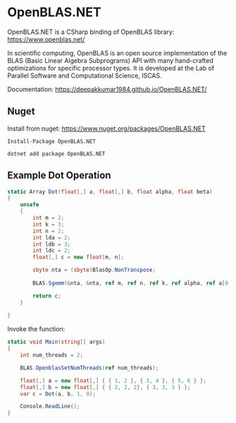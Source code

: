 # OpenBLAS.NET

OpenBLAS.NET is a CSharp binding of OpenBLAS library: https://www.openblas.net/

In scientific computing, OpenBLAS is an open source implementation of the BLAS (Basic Linear Algebra Subprograms) API with many hand-crafted optimizations for specific processor types. It is developed at the Lab of Parallel Software and Computational Science, ISCAS.

Documentation: https://deepakkumar1984.github.io/OpenBLAS.NET/

## Nuget

Install from nuget: https://www.nuget.org/packages/OpenBLAS.NET

```
Install-Package OpenBLAS.NET
```

```
dotnet add package OpenBLAS.NET
```


## Example Dot Operation

```csharp
static Array Dot(float[,] a, float[,] b, float alpha, float beta)
{
    unsafe
    {
        int m = 2;
        int k = 3;
        int n = 2;
        int lda = 2;
        int ldb = 3;
        int ldc = 2;
        float[,] c = new float[m, n];

        sbyte nta = (sbyte)BlasOp.NonTranspose;
        
        BLAS.Sgemm(&nta, &nta, ref m, ref n, ref k, ref alpha, ref a[0, 0], ref lda, ref b[0, 0], ref ldb, ref beta, ref c[0, 0], ref ldc);

        return c;
    }
    
}
```

Invoke the function:

```csharp
static void Main(string[] args)
{
    int num_threads = 2;

    BLAS.OpenblasSetNumThreads(ref num_threads);

    float[,] a = new float[,] { { 1, 2 }, { 3, 4 }, { 5, 6 } };
    float[,] b = new float[,] { { 2, 2, 2}, { 3, 3, 3 } };
    var c = Dot(a, b, 1, 0);

    Console.ReadLine();
}
```

